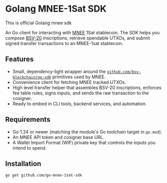 # Golang MNEE-1Sat SDK
This is official Golang mnee sdk

An  Go client for interacting with [MNEE](https://mnee.io) 1Sat
stablecoin. The SDK helps you compose [BSV-20](https://bsv20.com)
inscriptions, retrieve spendable UTXOs, and submit signed transfer
transactions to an MNEE-1sat stablecoin.

## Features

- Small, dependency-light wrapper around the
  [`github.com/bsv-blockchain/go-sdk`](https://github.com/bsv-blockchain/go-sdk)
  primitives used by MNEE.
- Convenience client for fetching MNEE tracked UTXOs.
- High level transfer helper that assembles BSV-20 inscriptions, enforces fee
  table rules, signs inputs, and sends the raw transaction to the cosigner.
- Ready to embed in CLI tools, backend services, and automation.

## Requirements

- Go 1.24 or newer (matching the module's Go toolchain target in `go.mod`).
- An MNEE API token and cosigner base URL.
- A Wallet Import Format (WIF) private key that controls the inputs you intend
  to spend.

## Installation

```bash
go get github.com/go-mnee-1sat-sdk
```
